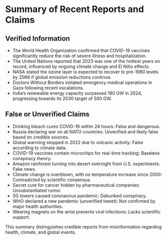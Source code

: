 # Summary of Recent Reports and Claims

## Verified Information
- The World Health Organization confirmed that COVID-19 vaccines significantly reduce the risk of severe illness and hospitalization.
- The United Nations reported that 2023 was one of the hottest years on record, influenced by ongoing climate change and El Niño effects.
- NASA stated the ozone layer is expected to recover to pre-1980 levels by 2066 if global emission reductions continue.
- Doctors Without Borders initiated emergency medical operations in Gaza following recent escalations.
- India’s renewable energy capacity surpassed 180 GW in 2024, progressing towards its 2030 target of 500 GW.

## False or Unverified Claims
- Drinking bleach cures COVID-19 within 24 hours: False and dangerous.
- Russia declaring war on all NATO countries: Unverified and likely false based on credible sources.
- Global warming stopped in 2022 due to volcanic activity: False according to climate data.
- COVID-19 vaccines contain microchips for real-time tracking: Baseless conspiracy theory.
- Amazon rainforest turning into desert overnight from U.S. experiments: Fake news.
- Climate change is overblown, with no temperature increase since 2000: Contradicted by scientific consensus.
- Secret cure for cancer hidden by pharmaceutical companies: Unsubstantiated rumor.
- 5G towers caused coronavirus pandemic: Debunked conspiracy.
- WHO declared a new pandemic (unverified tweet): Not confirmed by major health authorities.
- Wearing magnets on the wrist prevents viral infections: Lacks scientific support.

This summary distinguishes credible reports from misinformation regarding health, climate, and global events.